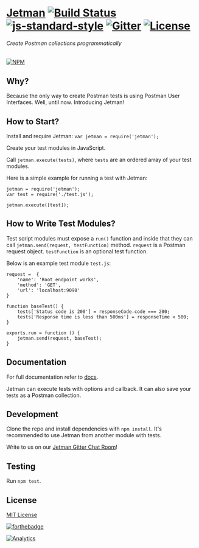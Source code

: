 # [Jetman](https://github.com/emrehan/jetman) [![Build Status](https://travis-ci.com/emrehan/jetman.svg?token=6mGgqf5q8dpxwiXrxzAR&branch=master)](https://travis-ci.com/emrehan/jetman) [![js-standard-style](https://img.shields.io/badge/code%20style-standard-brightgreen.svg)](http://standardjs.com/) [![Gitter](https://badges.gitter.im/emrehan/jetman.svg)](https://gitter.im/emrehan/jetman?utm_source=badge&utm_medium=badge&utm_campaign=pr-badge) [![License](http://img.shields.io/:license-mit-blue.svg)](http://doge.mit-license.org)

###### Create Postman collections programmatically

[![NPM](https://nodei.co/npm/jetman.png?compact=true)](https://npmjs.org/package/jetman)

## Why?
Because the only way to create Postman tests is using Postman User Interfaces. Well, until now. Introducing Jetman!



## How to Start?
Install and require Jetman: `var jetman = require('jetman');`

Create your test modules in JavaScript.

Call `jetman.execute(tests)`, where `tests` are an ordered array of your test modules.

Here is a simple example for running a test with Jetman:

    jetman = require('jetman');
    var test = require('./test.js');

    jetman.execute([test]);



## How to Write Test Modules?
Test script modules must expose a `run()` function and inside that they can call `jetman.send(request, testFunction)` method.
`request` is a Postman request object. `testFunction` is an optional test function.

Below is an example test module `test.js`:

    request =  {
        'name': 'Root endpoint works',
        'method': 'GET',
        'url': 'localhost:9090'
    }

    function baseTest() {
        tests['Status code is 200'] = responseCode.code === 200;
        tests['Response time is less than 500ms'] = responseTime < 500;
    }

    exports.run = function () {
        jetman.send(request, baseTest);
    }



## Documentation
For full documentation refer to [docs](docs).

Jetman can execute tests with options and callback. It can also save your tests as a Postman collection.



## Development
Clone the repo and install dependencies with `npm install`.
It's recommended to use Jetman from another module with tests.

Write to us on our [Jetman Gitter Chat Room](https://gitter.im/emrehan/jetman)!



## Testing
Run `npm test`.



## License
[MIT License](LICENSE)

[![forthebadge](http://forthebadge.com/images/badges/built-with-love.svg)](http://forthebadge.com)

[![Analytics](https://ga-beacon.appspot.com/UA-78341852-1/chromeskel_a/readme?pixel)](http://tuzun.co)

